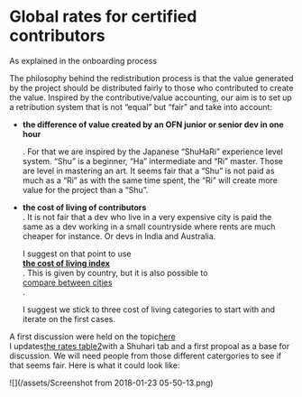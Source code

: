 # Global rates for certified contributors

As explained in the onboarding process

The philosophy behind the redistribution process is that the value generated by the project should be distributed fairly to those who contributed to create the value. Inspired by the contributive/value accounting, our aim is to set up a retribution system that is not “equal” but “fair” and take into account:

* **the difference of value created by an OFN junior or senior dev in one hour**

  . For that we are inspired by the Japanese “ShuHaRi” experience level system. “Shu” is a beginner, “Ha” intermediate and “Ri” master. Those are level in mastering an art. It seems fair that a “Shu” is not paid as much as a “Ri” as with the same time spent, the “Ri” will create more value for the project than a “Shu”.

* **the cost of living of contributors**  
  . It is not fair that a dev who live in a very expensive city is paid the same as a dev working in a small countryside where rents are much cheaper for instance. Or devs in India and Australia.

  I suggest on that point to use  
  [**the cost of living index**](https://www.numbeo.com/cost-of-living/rankings_by_country.jsp)  
  . This is given by country, but it is also possible to  
  [compare between cities](https://www.numbeo.com/cost-of-living/comparison.jsp)  
  .

  I suggest we stick to three cost of living categories to start with and iterate on the first cases.

A first discussion were held on the topic[here](https://community.openfoodnetwork.org/t/the-rates-people-are-paid-building-a-fair-retribution-system/893)  
I updates[the rates table2](https://docs.google.com/spreadsheets/d/1dGJgoivBFsQ5zWgV7e2wSSmJCjRuWEBGhxrMowS96co/edit#gid=743951692)with a Shuhari tab and a first propoal as a base for discussion. We will need people from those different catergories to see if that seems fair. Here is what it could look like:

![](/assets/Screenshot from 2018-01-23 05-50-13.png)

